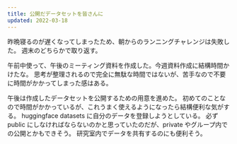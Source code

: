 ```yaml
---
title: 公開だデータセットを皆さんに
updated: 2022-03-18
---
```


昨晩寝るのが遅くなってしまったため、朝からのランニングチャレンジは失敗した。
週末のどちらかで取り返す。

午前中使って、午後のミーティング資料を作成した。今週資料作成に結構時間かけたな。
思考が整理されるので完全に無駄な時間ではないが、苦手なので不要に時間がかかってしまった感はある。

午後は作成したデータセットを公開するための用意を進めた。
初めてのことなので時間がかかっているが、これうまく使えるようになったら結構便利な気がする。
huggingface datasets に自分のデータを登録しようとしている。
必ず public にしなければならないのかと思っていたのだが、private やグループ内での公開とかもできそう。
研究室内でデータを共有するのにも便利そう。
